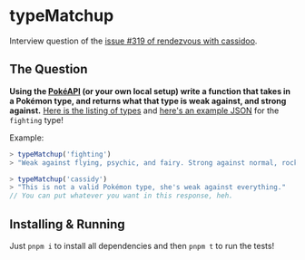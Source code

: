 # typeMatchup

Interview question of the [issue #319 of rendezvous with cassidoo](https://buttondown.email/cassidoo/archive/i-love-mistakes-because-its-the-only-way-you/).

## The Question

**Using the [PokéAPI](https://pokeapi.co/) (or your own local setup) write a function that takes in a Pokémon type, and returns what that type is weak against, and strong against.** [Here is the listing of types](https://pokeapi.co/api/v2/type/) and [here's an example JSON](https://pokeapi.co/api/v2/type/2) for the `fighting` type!

Example:

```js
> typeMatchup('fighting')
> "Weak against flying, psychic, and fairy. Strong against normal, rock, steel, ice, and dark."

> typeMatchup('cassidy')
> "This is not a valid Pokémon type, she's weak against everything."
// You can put whatever you want in this response, heh.
```

## Installing & Running

Just `pnpm i` to install all dependencies and then `pnpm t` to run the tests!
